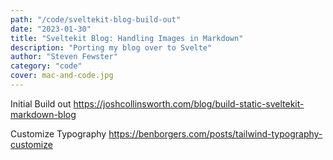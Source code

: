 ```yaml
---
path: "/code/sveltekit-blog-build-out"
date: "2023-01-30"
title: "Sveltekit Blog: Handling Images in Markdown"
description: "Porting my blog over to Svelte"
author: "Steven Fewster"
category: "code"
cover: mac-and-code.jpg
---
```


Initial Build out
https://joshcollinsworth.com/blog/build-static-sveltekit-markdown-blog

Customize Typography
https://benborgers.com/posts/tailwind-typography-customize

